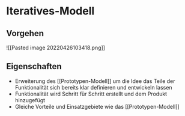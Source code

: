 # Iteratives-Modell

## Vorgehen

![[Pasted image 20220426103418.png]]

## Eigenschaften

- Erweiterung des [[Prototypen-Modell]] um die Idee das Teile der Funktionalität sich bereits klar definieren und entwickeln lassen
- Funktionalität wird Schritt für Schritt erstellt und dem Produkt hinzugefügt
- Gleiche Vorteile und Einsatzgebiete wie das [[Prototypen-Modell]]
